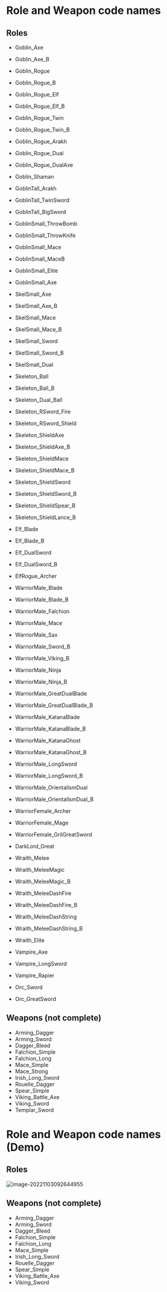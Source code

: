 # Role and Weapon code names

## Roles

- Goblin_Axe
- Goblin_Axe_B
- Goblin_Rogue
- Goblin_Rogue_B
- Goblin_Rogue_Elf
- Goblin_Rogue_Elf_B
- Goblin_Rogue_Twin
- Goblin_Rogue_Twin_B
- Goblin_Rogue_Arakh
- Goblin_Rogue_Dual
- Goblin_Rogue_DualAxe
- Goblin_Shaman

- GoblinTall_Arakh
- GoblinTall_TwinSword
- GoblinTall_BigSword

- GoblinSmall_ThrowBomb
- GoblinSmall_ThrowKnife
- GoblinSmall_Mace
- GoblinSmall_MaceB
- GoblinSmall_Elite
- GoblinSmall_Axe

- SkelSmall_Axe
- SkelSmall_Axe_B
- SkelSmall_Mace
- SkelSmall_Mace_B
- SkelSmall_Sword
- SkelSmall_Sword_B
- SkelSmall_Dual

- Skeleton_Ball
- Skeleton_Ball_B
- Skeleton_Dual_Ball
- Skeleton_RSword_Fire
- Skeleton_RSword_Shield
- Skeleton_ShieldAxe
- Skeleton_ShieldAxe_B
- Skeleton_ShieldMace
- Skeleton_ShieldMace_B
- Skeleton_ShieldSword
- Skeleton_ShieldSword_B
- Skeleton_ShieldSpear_B
- Skeleton_ShieldLance_B

- Elf_Blade
- Elf_Blade_B
- Elf_DualSword
- Elf_DualSword_B

- ElfRogue_Archer

- WarriorMale_Blade
- WarriorMale_Blade_B
- WarriorMale_Falchion
- WarriorMale_Mace
- WarriorMale_Sax
- WarriorMale_Sword_B
- WarriorMale_Viking_B
- WarriorMale_Ninja
- WarriorMale_Ninja_B
- WarriorMale_GreatDualBlade
- WarriorMale_GreatDualBlade_B
- WarriorMale_KatanaBlade
- WarriorMale_KatanaBlade_B
- WarriorMale_KatanaGhost
- WarriorMale_KatanaGhost_B
- WarriorMale_LongSword
- WarriorMale_LongSword_B
- WarriorMale_OrientallsmDual
- WarriorMale_OrientallsmDual_B

- WarriorFemale_Archer
- WarriorFemale_Mage
- WarriorFemale_GrilGreatSword

- DarkLord_Great

- Wraith_Melee
- Wraith_MeleeMagic
- Wraith_MeleeMagic_B
- Wraith_MeleeDashFire
- Wraith_MeleeDashFire_B
- Wraith_MeleeDashString
- Wraith_MeleeDashString_B
- Wraith_Elite

- Vampire_Axe
- Vampire_LongSword
- Vampire_Rapier

- Orc_Sword
- Orc_GreatSword

## Weapons (not complete)

- Arming_Dagger
- Arming_Sword
- Dagger_Bleed
- Falchion_Simple
- Falchion_Long
- Mace_Simple
- Mace_Strong
- Irish_Long_Sword
- Rouelle_Dagger
- Spear_Simple
- Viking_Battle_Axe
- Viking_Sword
- Templar_Sword

# Role and Weapon code names (Demo)

## Roles

![image-20221103092644955](role-and-weapon/image-20221103092644955.png)

## Weapons (not complete)

- Arming_Dagger
- Arming_Sword
- Dagger_Bleed
- Falchion_Simple
- Falchion_Long
- Mace_Simple
- Irish_Long_Sword
- Rouelle_Dagger
- Spear_Simple
- Viking_Battle_Axe
- Viking_Sword
